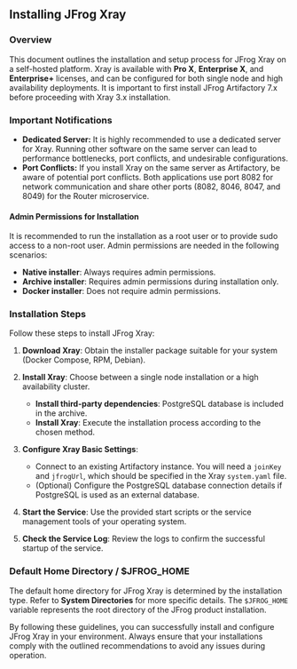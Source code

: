 ## **Installing JFrog Xray**

### Overview
This document outlines the installation and setup process for JFrog Xray on a self-hosted platform. Xray is available with **Pro X**, **Enterprise X**, and **Enterprise+** licenses, and can be configured for both single node and high availability deployments. It is important to first install JFrog Artifactory 7.x before proceeding with Xray 3.x installation.

### Important Notifications
- **Dedicated Server:** It is highly recommended to use a dedicated server for Xray. Running other software on the same server can lead to performance bottlenecks, port conflicts, and undesirable configurations.
- **Port Conflicts:** If you install Xray on the same server as Artifactory, be aware of potential port conflicts. Both applications use port 8082 for network communication and share other ports (8082, 8046, 8047, and 8049) for the Router microservice.

#### Admin Permissions for Installation
It is recommended to run the installation as a root user or to provide sudo access to a non-root user. Admin permissions are needed in the following scenarios:
- **Native installer**: Always requires admin permissions.
- **Archive installer**: Requires admin permissions during installation only.
- **Docker installer**: Does not require admin permissions.

### Installation Steps
Follow these steps to install JFrog Xray:

1. **Download Xray**: Obtain the installer package suitable for your system (Docker Compose, RPM, Debian).

2. **Install Xray**: Choose between a single node installation or a high availability cluster.
   - **Install third-party dependencies**: PostgreSQL database is included in the archive.
   - **Install Xray**: Execute the installation process according to the chosen method.

3. **Configure Xray Basic Settings**:
   - Connect to an existing Artifactory instance. You will need a `joinKey` and `jfrogUrl`, which should be specified in the Xray `system.yaml` file.
   - (Optional) Configure the PostgreSQL database connection details if PostgreSQL is used as an external database.

4. **Start the Service**: Use the provided start scripts or the service management tools of your operating system.

5. **Check the Service Log**: Review the logs to confirm the successful startup of the service.

### Default Home Directory / $JFROG_HOME
The default home directory for JFrog Xray is determined by the installation type. Refer to **System Directories** for more specific details. The `$JFROG_HOME` variable represents the root directory of the JFrog product installation.

By following these guidelines, you can successfully install and configure JFrog Xray in your environment. Always ensure that your installations comply with the outlined recommendations to avoid any issues during operation.